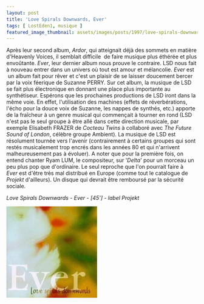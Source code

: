 ```yaml
---
layout: post
title: 'Love Spirals Downwards, Ever'
tags: [ LostEden1, musique ]
featured_image_thumbnail: assets/images/posts/1997/love-spirals-downwards-ever.jpg
---
```


Après leur second album, *Ardor*, qui atteignait déjà des sommets en matière d'Heavenly Voices, il semblait difficile  de faire musique plus éthérée et plus envoûtante. *Ever*, leur dernier album nous prouve le contraire. LSD nous fait à nouveau entrer dans un univers où tout est amour et mélancolie. *Ever* est  un album fait pour rêver et c'est un plaisir de se laisser doucement bercer par la voix féerique de Suzanne PERRY. Sur cet album, la musique de LSD se fait plus électronique en donnant une place plus importante au synthétiseur. Espérons que les prochaines productions de LSD iront dans la même voie. En effet, l'utilisation des machines (effets de réverbérations, l'écho pour la douce voix de Suzanne, les nappes de synthés, etc.) apporte de la fraîcheur à un genre musical qui commençait à tourner en rond (LSD n'est pas le seul groupe à être allé dans cette direction musicale, par exemple Elisabeth FRAZER de *Cocteau Twins* à collaboré avec *The Future Sound of London*, célèbre groupe Ambient). La musique de LSD est résolument tournée vers l'avenir (contrairement à certains groupes qui sont restés musicalement trop encrés dans les années 80 et qui n'arrivent malheureusement pas à évoluer). A noter que pour la première fois, on entend chanter Ryam LUM, le compositeur, sur '*Delta*' pour un morceau un peu plus pop que d'ordinaire. Le seul reproche que l'on pourrait faire à *Ever* est d'être très mal distribué en Europe (comme tout le catalogue de *Projekt* d'ailleurs). Un disque qui devrait être remboursé par la sécurité sociale.

*Love Spirals Downwards - Ever - [45'] - label Projekt*

![Love Spirals Downwards, Ever](assets/images/posts/1997/love-spirals-downwards-ever.jpg) 